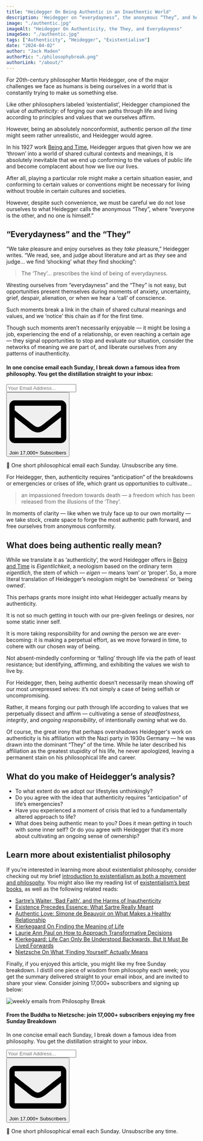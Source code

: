 ```yaml
---
title: "Heidegger On Being Authentic in an Inauthentic World"
description: 'Heidegger on “everydayness”, the anonymous “They”, and how we can cultivate authenticity in a world that is constantly trying to make us something else.'
image: "./authentic.jpg"
imageAlt: "Heidegger On Authenticity, the They, and Everydayness"
imageSeo: "./authentic.jpg"
tags: ["Authenticity", "Heidegger", "Existentialism"]
date: "2024-04-02"
author: "Jack Maden"
authorPic: "./philosophybreak.png"
authorLink: "/about/"
---
```


<span class="big-letter">F</span>or 20th-century philosopher Martin Heidegger, one of the major challenges we face as humans is being ourselves in a world that is constantly trying to make us something else. 

Like other philosophers labeled ‘existentialist’, Heidegger championed the value of _authenticity:_ of forging our own paths through life and living according to principles and values that we ourselves affirm.

However, being an absolutely nonconformist, authentic person _all the time_ might seem rather unrealistic, and Heidegger would agree. 

In his 1927 work <a target="_blank" rel="noopener noreferrer sponsored" href="https://www.amazon.com/Being-Harper-Perennial-Modern-Thought/dp/0061575593?&linkCode=ll1&tag=philosophybre-20&linkId=93371f27f7f4d2c1719338fb4c3f1adb&language=en_US&ref_=as_li_ss_tl">Being and Time</a>, Heidegger argues that given how we are ‘thrown’ into a world of shared cultural contexts and meanings, it is absolutely inevitable that we end up conforming to the values of public life and become complacent about how we live our lives. 

After all, playing a particular role might make a certain situation easier, and conforming to certain values or conventions might be necessary for living without trouble in certain cultures and societies.

However, despite such convenience, we must be careful we do not lose ourselves to what Heidegger calls the anonymous “They”, where “everyone is the other, and no one is himself.”

## “Everydayness” and the “They”

<span class="big-letter">“W</span>e take pleasure and enjoy ourselves as they _take_ pleasure,” Heidegger writes. “We read, see, and judge about literature and art as _they_ see and judge… we find ‘shocking’ what _they_ find shocking”:

>The ‘They’… prescribes the kind of being of everydayness.

Wresting ourselves from “everydayness” and the “They” is not easy, but opportunities present themselves during moments of anxiety, uncertainty, grief, despair, alienation, or when we hear a ‘call’ of conscience.

Such moments break a link in the chain of shared cultural meanings and values, and we ‘notice’ this chain as if for the first time.

Though such moments aren’t necessarily enjoyable — it might be losing a job, experiencing the end of a relationship, or even reaching a certain age — they signal opportunities to stop and evaluate our situation, consider the networks of meaning we are part of, and liberate ourselves from any patterns of inauthenticity. 

<!--small subscribe-->
<div class="course-promo darkradial-background subscribe text-center">
    <h4>In one concise email each Sunday, I break down a famous idea from philosophy. You get the distillation straight to your inbox:</h4>
    <div class="small-pad-top">
        <form action="https://app.convertkit.com/forms/5812400/subscriptions" method="post" data-sv-form="5812400" data-uid="be0e52d3c0" data-format="inline" data-version="6" data-options="{&quot;settings&quot;:{&quot;after_subscribe&quot;:{&quot;action&quot;:&quot;message&quot;,&quot;success_message&quot;:&quot;Thank you, philosopher! Your welcome email will land in your inbox shortly.&quot;,&quot;redirect_url&quot;:&quot;https://philosophybreak.com/thank-you/&quot;},&quot;analytics&quot;:{&quot;google&quot;:null,&quot;fathom&quot;:null,&quot;facebook&quot;:null,&quot;segment&quot;:null,&quot;pinterest&quot;:null,&quot;sparkloop&quot;:null,&quot;googletagmanager&quot;:null},&quot;modal&quot;:{&quot;trigger&quot;:&quot;timer&quot;,&quot;scroll_percentage&quot;:null,&quot;timer&quot;:5,&quot;devices&quot;:&quot;all&quot;,&quot;show_once_every&quot;:15},&quot;powered_by&quot;:{&quot;show&quot;:false,&quot;url&quot;:&quot;https://convertkit.com/features/forms?utm_campaign=poweredby&amp;utm_content=form&amp;utm_medium=referral&amp;utm_source=dynamic&quot;},&quot;recaptcha&quot;:{&quot;enabled&quot;:false},&quot;return_visitor&quot;:{&quot;action&quot;:&quot;show&quot;,&quot;custom_content&quot;:&quot;&quot;},&quot;slide_in&quot;:{&quot;display_in&quot;:&quot;bottom_right&quot;,&quot;trigger&quot;:&quot;timer&quot;,&quot;scroll_percentage&quot;:null,&quot;timer&quot;:5,&quot;devices&quot;:&quot;all&quot;,&quot;show_once_every&quot;:15},&quot;sticky_bar&quot;:{&quot;display_in&quot;:&quot;top&quot;,&quot;trigger&quot;:&quot;timer&quot;,&quot;scroll_percentage&quot;:null,&quot;timer&quot;:5,&quot;devices&quot;:&quot;all&quot;,&quot;show_once_every&quot;:15}},&quot;version&quot;:&quot;6&quot;}" min-width="400 500 600 700 800">
        <div data-style="clean"><ul data-element="errors" data-group="alert"></ul><div data-element="fields" data-stacked="false">
            <div>
                <input name="email_address" aria-label="Your Email Address..." placeholder="Your Email Address..." required type="email" />
            </div>
            <button class="button primary" type="submit" data-element="submit"><div><div></div><div></div><div></div></div><span><svg xmlns="http://www.w3.org/2000/svg" viewBox="0 0 512 512"><path d="M464 64H48C21.49 64 0 85.49 0 112v288c0 26.51 21.49 48 48 48h416c26.51 0 48-21.49 48-48V112c0-26.51-21.49-48-48-48zm0 48v40.805c-22.422 18.259-58.168 46.651-134.587 106.49-16.841 13.247-50.201 45.072-73.413 44.701-23.208.375-56.579-31.459-73.413-44.701C106.18 199.465 70.425 171.067 48 152.805V112h416zM48 400V214.398c22.914 18.251 55.409 43.862 104.938 82.646 21.857 17.205 60.134 55.186 103.062 54.955 42.717.231 80.509-37.199 103.053-54.947 49.528-38.783 82.032-64.401 104.947-82.653V400H48z"/></svg>Join 17,000+ Subscribers</span></button>
            </div>
            </div>
        </form>
        <p class="tiny-mar-top no-mar-bottom review-font">💭 One short philosophical email each Sunday. Unsubscribe any time.</p>
    </div>
</div>

For Heidegger, then, authenticity requires “anticipation” of the breakdowns or emergencies or crises of life, which grant us opportunities to cultivate…

>an impassioned freedom towards death — a freedom which has been released from the illusions of the ‘They’.

In moments of clarity — like when we truly face up to our own mortality — we take stock, create space to forge the most authentic path forward, and free ourselves from anonymous conformity. 

## What does being authentic really mean?

<span class="big-letter">W</span>hile we translate it as ‘authenticity’, the word Heidegger offers in <a target="_blank" rel="noopener noreferrer sponsored" href="https://www.amazon.com/Being-Harper-Perennial-Modern-Thought/dp/0061575593?&linkCode=ll1&tag=philosophybre-20&linkId=93371f27f7f4d2c1719338fb4c3f1adb&language=en_US&ref_=as_li_ss_tl">Being and Time</a> is _Eigentlichkeit_, a neologism based on the ordinary term _eigentlich_, the stem of which — _eigen_ — means ‘own’ or ‘proper’. So, a more literal translation of Heidegger’s neologism might be ‘ownedness’ or ‘being owned’. 

This perhaps grants more insight into what Heidegger actually means by authenticity.

It is not so much getting in touch with our pre-given feelings or desires, nor some static inner self.

It is more taking responsibility for and _owning_ the person we are ever-becoming: it is making a perpetual effort, as we move forward in time, to cohere with our chosen way of being.

Not absent-mindedly conforming or ‘falling’ through life via the path of least resistance; but identifying, affirming, and exhibiting the values we wish to live by.  

For Heidegger, then, being authentic doesn’t necessarily mean showing off our most unrepressed selves: it’s not simply a case of being selfish or uncompromising.

Rather, it means forging our path through life according to values that we perpetually dissect and affirm — cultivating a sense of _steadfastness_, _integrity_, and _ongoing responsibility_, of intentionally _owning_ what we do.

Of course, the great irony that perhaps overshadows Heidegger's work on authenticity is his affiliation with the Nazi party in 1930s Germany — he was drawn into the dominant “They” of the time. While he later described his affiliation as the greatest stupidity of his life, he never apologized, leaving a permanent stain on his philosophical life and career.

## What do you make of Heidegger’s analysis?

- To what extent do we adopt our lifestyles unthinkingly?
- Do you agree with the idea that authenticity requires “anticipation” of life’s emergencies?
- Have you experienced a moment of crisis that led to a fundamentally altered approach to life?
- What does being authentic mean to you? Does it mean getting in touch with some inner self? Or do you agree with Heidegger that it’s more about cultivating an ongoing sense of ownership?

## Learn more about existentialist philosophy

<span class="big-letter">I</span>f you’re interested in learning more about existentialist philosophy, consider checking out my brief [introduction to existentialism as both a movement and philosophy](/articles/what-is-existentialism-3-core-principles-of-existentialist-philosophy/). You might also like my reading list of [existentialism’s best books](/reading-lists/existentialism/), as well as the following related reads:

- [Sartre’s Waiter, ‘Bad Faith’, and the Harms of Inauthenticity](/articles/sartre-waiter-bad-faith-and-the-harms-of-inauthenticity/)
- [Existence Precedes Essence: What Sartre Really Meant](/articles/existence-precedes-essence-what-sartre-really-meant/)
- [Authentic Love: Simone de Beauvoir on What Makes a Healthy Relationship](/articles/authentic-love-simone-de-beauvoir-on-what-makes-a-healthy-relationship/)
- [Kierkegaard On Finding the Meaning of Life](/articles/kierkegaard-on-finding-the-meaning-of-life/)
- [Laurie Ann Paul on How to Approach Transformative Decisions](/articles/laurie-ann-paul-on-how-to-approach-transformative-decisions/)
- [Kierkegaard: Life Can Only Be Understood Backwards, But It Must Be Lived Forwards](/articles/kierkegaard-life-can-only-be-understood-backwards-but-must-be-lived-forwards/)
- [Nietzsche On What ‘Finding Yourself’ Actually Means](/articles/nietzsche-on-what-finding-yourself-actually-means/)

Finally, if you enjoyed this article, you might like my free Sunday breakdown. I distill one piece of wisdom from philosophy each week; you get the summary delivered straight to your email inbox, and are invited to share your view. Consider joining 17,000+ subscribers and signing up below:

<!--big subscribe-->
<div class="course-promo darkradial-background subscribe text-center">
    <img src="/static/6313d50bc32799a6c869239128784c7b/e7f7a/weekly-break.webp" alt="weekly emails from Philosophy Break">
    <h4>From the Buddha to Nietzsche: join 17,000+ subscribers enjoying my free Sunday Breakdown</h4>
    <p class="small-grey-font no-mar-bottom">In one concise email each Sunday, I break down a famous idea from philosophy. You get the distillation straight to your inbox.</p>
    <div class="small-pad-top">
        <form action="https://app.convertkit.com/forms/5812400/subscriptions" method="post" data-sv-form="5812400" data-uid="be0e52d3c0" data-format="inline" data-version="6" data-options="{&quot;settings&quot;:{&quot;after_subscribe&quot;:{&quot;action&quot;:&quot;message&quot;,&quot;success_message&quot;:&quot;Thank you, philosopher! Your welcome email will land in your inbox shortly.&quot;,&quot;redirect_url&quot;:&quot;https://philosophybreak.com/thank-you/&quot;},&quot;analytics&quot;:{&quot;google&quot;:null,&quot;fathom&quot;:null,&quot;facebook&quot;:null,&quot;segment&quot;:null,&quot;pinterest&quot;:null,&quot;sparkloop&quot;:null,&quot;googletagmanager&quot;:null},&quot;modal&quot;:{&quot;trigger&quot;:&quot;timer&quot;,&quot;scroll_percentage&quot;:null,&quot;timer&quot;:5,&quot;devices&quot;:&quot;all&quot;,&quot;show_once_every&quot;:15},&quot;powered_by&quot;:{&quot;show&quot;:false,&quot;url&quot;:&quot;https://convertkit.com/features/forms?utm_campaign=poweredby&amp;utm_content=form&amp;utm_medium=referral&amp;utm_source=dynamic&quot;},&quot;recaptcha&quot;:{&quot;enabled&quot;:false},&quot;return_visitor&quot;:{&quot;action&quot;:&quot;show&quot;,&quot;custom_content&quot;:&quot;&quot;},&quot;slide_in&quot;:{&quot;display_in&quot;:&quot;bottom_right&quot;,&quot;trigger&quot;:&quot;timer&quot;,&quot;scroll_percentage&quot;:null,&quot;timer&quot;:5,&quot;devices&quot;:&quot;all&quot;,&quot;show_once_every&quot;:15},&quot;sticky_bar&quot;:{&quot;display_in&quot;:&quot;top&quot;,&quot;trigger&quot;:&quot;timer&quot;,&quot;scroll_percentage&quot;:null,&quot;timer&quot;:5,&quot;devices&quot;:&quot;all&quot;,&quot;show_once_every&quot;:15}},&quot;version&quot;:&quot;6&quot;}" min-width="400 500 600 700 800">
        <div data-style="clean"><ul data-element="errors" data-group="alert"></ul><div data-element="fields" data-stacked="false">
            <div>
                <input name="email_address" aria-label="Your Email Address..." placeholder="Your Email Address..." required type="email" />
            </div>
            <button class="button primary" type="submit" data-element="submit"><div><div></div><div></div><div></div></div><span><svg xmlns="http://www.w3.org/2000/svg" viewBox="0 0 512 512"><path d="M464 64H48C21.49 64 0 85.49 0 112v288c0 26.51 21.49 48 48 48h416c26.51 0 48-21.49 48-48V112c0-26.51-21.49-48-48-48zm0 48v40.805c-22.422 18.259-58.168 46.651-134.587 106.49-16.841 13.247-50.201 45.072-73.413 44.701-23.208.375-56.579-31.459-73.413-44.701C106.18 199.465 70.425 171.067 48 152.805V112h416zM48 400V214.398c22.914 18.251 55.409 43.862 104.938 82.646 21.857 17.205 60.134 55.186 103.062 54.955 42.717.231 80.509-37.199 103.053-54.947 49.528-38.783 82.032-64.401 104.947-82.653V400H48z"/></svg>Join 17,000+ Subscribers</span></button>
            </div>
            </div>
        </form>
        <p class="tiny-mar-top no-mar-bottom review-font">💭 One short philosophical email each Sunday. Unsubscribe any time.</p>
    </div>
</div>